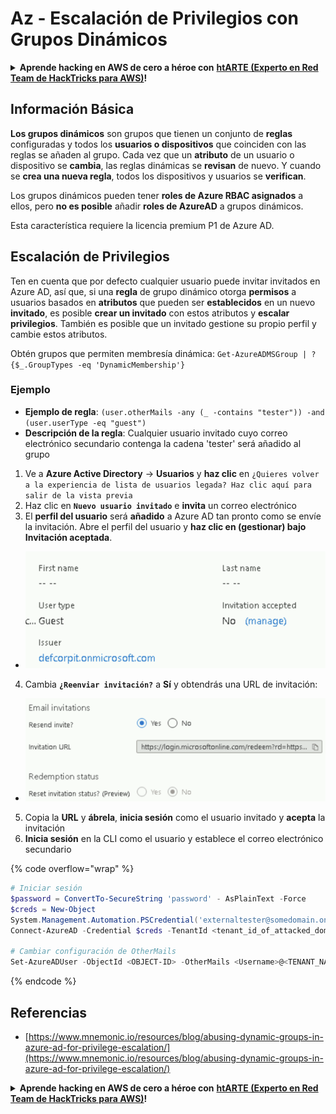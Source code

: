 # Az - Escalación de Privilegios con Grupos Dinámicos

<details>

<summary><strong>Aprende hacking en AWS de cero a héroe con</strong> <a href="https://training.hacktricks.xyz/courses/arte"><strong>htARTE (Experto en Red Team de HackTricks para AWS)</strong></a><strong>!</strong></summary>

Otras formas de apoyar a HackTricks:

* Si quieres ver a tu **empresa anunciada en HackTricks** o **descargar HackTricks en PDF** revisa los [**PLANES DE SUSCRIPCIÓN**](https://github.com/sponsors/carlospolop)!
* Consigue el [**merchandising oficial de PEASS & HackTricks**](https://peass.creator-spring.com)
* Descubre [**La Familia PEASS**](https://opensea.io/collection/the-peass-family), nuestra colección de [**NFTs**](https://opensea.io/collection/the-peass-family) exclusivos
* **Únete al** 💬 [**grupo de Discord**](https://discord.gg/hRep4RUj7f) o al [**grupo de telegram**](https://t.me/peass) o **sígueme** en **Twitter** 🐦 [**@carlospolopm**](https://twitter.com/carlospolopm)**.**
* **Comparte tus trucos de hacking enviando PRs a los repositorios de github de** [**HackTricks**](https://github.com/carlospolop/hacktricks) y [**HackTricks Cloud**](https://github.com/carlospolop/hacktricks-cloud).

</details>

## Información Básica

**Los grupos dinámicos** son grupos que tienen un conjunto de **reglas** configuradas y todos los **usuarios o dispositivos** que coinciden con las reglas se añaden al grupo. Cada vez que un **atributo** de un usuario o dispositivo se **cambia**, las reglas dinámicas se **revisan** de nuevo. Y cuando se **crea una nueva regla**, todos los dispositivos y usuarios se **verifican**.

Los grupos dinámicos pueden tener **roles de Azure RBAC asignados** a ellos, pero **no es posible** añadir **roles de AzureAD** a grupos dinámicos.

Esta característica requiere la licencia premium P1 de Azure AD.

## Escalación de Privilegios

Ten en cuenta que por defecto cualquier usuario puede invitar invitados en Azure AD, así que, si una **regla** de grupo dinámico otorga **permisos** a usuarios basados en **atributos** que pueden ser **establecidos** en un nuevo **invitado**, es posible **crear un invitado** con estos atributos y **escalar privilegios**. También es posible que un invitado gestione su propio perfil y cambie estos atributos.

Obtén grupos que permiten membresía dinámica: `Get-AzureADMSGroup | ?{$_.GroupTypes -eq 'DynamicMembership'}`

### Ejemplo

* **Ejemplo de regla**: `(user.otherMails -any (_ -contains "tester")) -and (user.userType -eq "guest")`
* **Descripción de la regla**: Cualquier usuario invitado cuyo correo electrónico secundario contenga la cadena 'tester' será añadido al grupo

1. Ve a **Azure Active Directory** -> **Usuarios** y **haz clic** en `¿Quieres volver a la experiencia de lista de usuarios legada? Haz clic aquí para salir de la vista previa`
2. Haz clic en **`Nuevo usuario invitado`** e **invita** un correo electrónico
3. El **perfil del usuario** será **añadido** a Azure AD tan pronto como se envíe la invitación. Abre el perfil del usuario y **haz clic en (gestionar) bajo Invitación aceptada**.
* ![](<../../../.gitbook/assets/image (87) (1).png>)
4. Cambia **`¿Reenviar invitación?`** a **Sí** y obtendrás una URL de invitación:
* ![](<../../../.gitbook/assets/image (11) (1) (2) (1).png>)
5. Copia la **URL** y **ábrela**, **inicia sesión** como el usuario invitado y **acepta** la invitación
6.  **Inicia sesión** en la CLI como el usuario y establece el correo electrónico secundario

{% code overflow="wrap" %}
```powershell
# Iniciar sesión
$password = ConvertTo-SecureString 'password' - AsPlainText -Force
$creds = New-Object
System.Management.Automation.PSCredential('externaltester@somedomain.onmicrosoft.com', $Password)
Connect-AzureAD -Credential $creds -TenantId <tenant_id_of_attacked_domain>

# Cambiar configuración de OtherMails
Set-AzureADUser -ObjectId <OBJECT-ID> -OtherMails <Username>@<TENANT_NAME>.onmicrosoft.com -Verbose
```
{% endcode %}



## Referencias

* [https://www.mnemonic.io/resources/blog/abusing-dynamic-groups-in-azure-ad-for-privilege-escalation/](https://www.mnemonic.io/resources/blog/abusing-dynamic-groups-in-azure-ad-for-privilege-escalation/)

<details>

<summary><strong>Aprende hacking en AWS de cero a héroe con</strong> <a href="https://training.hacktricks.xyz/courses/arte"><strong>htARTE (Experto en Red Team de HackTricks para AWS)</strong></a><strong>!</strong></summary>

Otras formas de apoyar a HackTricks:

* Si quieres ver a tu **empresa anunciada en HackTricks** o **descargar HackTricks en PDF** revisa los [**PLANES DE SUSCRIPCIÓN**](https://github.com/sponsors/carlospolop)!
* Consigue el [**merchandising oficial de PEASS & HackTricks**](https://peass.creator-spring.com)
* Descubre [**La Familia PEASS**](https://opensea.io/collection/the-peass-family), nuestra colección de [**NFTs**](https://opensea.io/collection/the-peass-family) exclusivos
* **Únete al** 💬 [**grupo de Discord**](https://discord.gg/hRep4RUj7f) o al [**grupo de telegram**](https://t.me/peass) o **sígueme** en **Twitter** 🐦 [**@carlospolopm**](https://twitter.com/carlospolopm)**.**
* **Comparte tus trucos de hacking enviando PRs a los repositorios de github de** [**HackTricks**](https://github.com/carlospolop/hacktricks) y [**HackTricks Cloud**](https://github.com/carlospolop/hacktricks-cloud).

</details>
